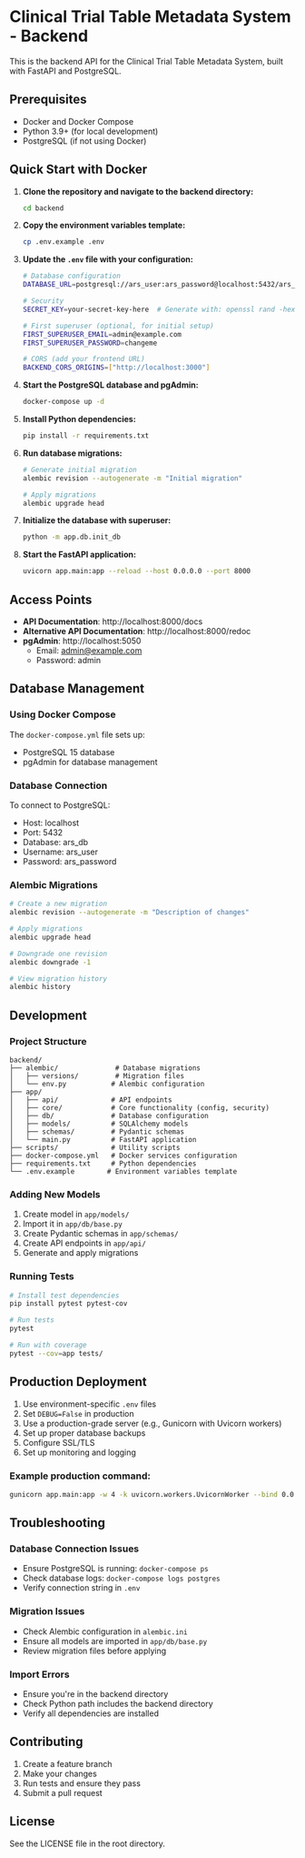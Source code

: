 # Clinical Trial Table Metadata System - Backend

This is the backend API for the Clinical Trial Table Metadata System, built with FastAPI and PostgreSQL.

## Prerequisites

- Docker and Docker Compose
- Python 3.9+ (for local development)
- PostgreSQL (if not using Docker)

## Quick Start with Docker

1. **Clone the repository and navigate to the backend directory:**
   ```bash
   cd backend
   ```

2. **Copy the environment variables template:**
   ```bash
   cp .env.example .env
   ```

3. **Update the `.env` file with your configuration:**
   ```bash
   # Database configuration
   DATABASE_URL=postgresql://ars_user:ars_password@localhost:5432/ars_db
   
   # Security
   SECRET_KEY=your-secret-key-here  # Generate with: openssl rand -hex 32
   
   # First superuser (optional, for initial setup)
   FIRST_SUPERUSER_EMAIL=admin@example.com
   FIRST_SUPERUSER_PASSWORD=changeme
   
   # CORS (add your frontend URL)
   BACKEND_CORS_ORIGINS=["http://localhost:3000"]
   ```

4. **Start the PostgreSQL database and pgAdmin:**
   ```bash
   docker-compose up -d
   ```

5. **Install Python dependencies:**
   ```bash
   pip install -r requirements.txt
   ```

6. **Run database migrations:**
   ```bash
   # Generate initial migration
   alembic revision --autogenerate -m "Initial migration"
   
   # Apply migrations
   alembic upgrade head
   ```

7. **Initialize the database with superuser:**
   ```bash
   python -m app.db.init_db
   ```

8. **Start the FastAPI application:**
   ```bash
   uvicorn app.main:app --reload --host 0.0.0.0 --port 8000
   ```

## Access Points

- **API Documentation**: http://localhost:8000/docs
- **Alternative API Documentation**: http://localhost:8000/redoc
- **pgAdmin**: http://localhost:5050
  - Email: admin@example.com
  - Password: admin

## Database Management

### Using Docker Compose

The `docker-compose.yml` file sets up:
- PostgreSQL 15 database
- pgAdmin for database management

### Database Connection

To connect to PostgreSQL:
- Host: localhost
- Port: 5432
- Database: ars_db
- Username: ars_user
- Password: ars_password

### Alembic Migrations

```bash
# Create a new migration
alembic revision --autogenerate -m "Description of changes"

# Apply migrations
alembic upgrade head

# Downgrade one revision
alembic downgrade -1

# View migration history
alembic history
```

## Development

### Project Structure

```
backend/
├── alembic/              # Database migrations
│   ├── versions/         # Migration files
│   └── env.py           # Alembic configuration
├── app/
│   ├── api/             # API endpoints
│   ├── core/            # Core functionality (config, security)
│   ├── db/              # Database configuration
│   ├── models/          # SQLAlchemy models
│   ├── schemas/         # Pydantic schemas
│   └── main.py          # FastAPI application
├── scripts/             # Utility scripts
├── docker-compose.yml   # Docker services configuration
├── requirements.txt     # Python dependencies
└── .env.example        # Environment variables template
```

### Adding New Models

1. Create model in `app/models/`
2. Import it in `app/db/base.py`
3. Create Pydantic schemas in `app/schemas/`
4. Create API endpoints in `app/api/`
5. Generate and apply migrations

### Running Tests

```bash
# Install test dependencies
pip install pytest pytest-cov

# Run tests
pytest

# Run with coverage
pytest --cov=app tests/
```

## Production Deployment

1. Use environment-specific `.env` files
2. Set `DEBUG=False` in production
3. Use a production-grade server (e.g., Gunicorn with Uvicorn workers)
4. Set up proper database backups
5. Configure SSL/TLS
6. Set up monitoring and logging

### Example production command:
```bash
gunicorn app.main:app -w 4 -k uvicorn.workers.UvicornWorker --bind 0.0.0.0:8000
```

## Troubleshooting

### Database Connection Issues
- Ensure PostgreSQL is running: `docker-compose ps`
- Check database logs: `docker-compose logs postgres`
- Verify connection string in `.env`

### Migration Issues
- Check Alembic configuration in `alembic.ini`
- Ensure all models are imported in `app/db/base.py`
- Review migration files before applying

### Import Errors
- Ensure you're in the backend directory
- Check Python path includes the backend directory
- Verify all dependencies are installed

## Contributing

1. Create a feature branch
2. Make your changes
3. Run tests and ensure they pass
4. Submit a pull request

## License

See the LICENSE file in the root directory.
